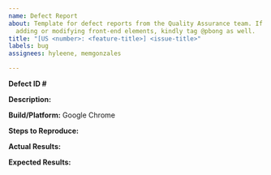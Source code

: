 ```yaml
---
name: Defect Report
about: Template for defect reports from the Quality Assurance team. If the issue involves
  adding or modifying front-end elements, kindly tag @pbong as well.
title: "[US <number>: <feature-title>] <issue-title>"
labels: bug
assignees: hyleene, memgonzales

---
```


**Defect ID # <number>**

**Description:**

**Build/Platform:** Google Chrome

**Steps to Reproduce:**

**Actual Results:**

**Expected Results:**
